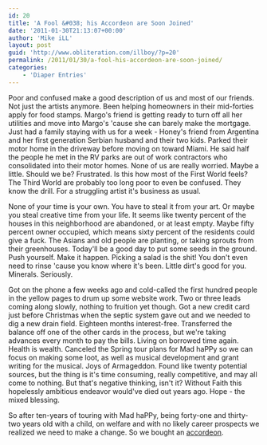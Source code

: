 ```yaml
---
id: 20
title: 'A Fool &#038; his Accordeon are Soon Joined'
date: '2011-01-30T21:13:07+00:00'
author: 'Mike iLL'
layout: post
guid: 'http://www.obliteration.com/illboy/?p=20'
permalink: /2011/01/30/a-fool-his-accordeon-are-soon-joined/
categories:
    - 'Diaper Entries'
---
```


Poor and confused make a good description of us and most of our friends. Not just the artists anymore. Been helping homeowners in their mid-forties apply for food stamps. Margo's friend is getting ready to turn off all her utilities and move into Margo's 'cause she can barely make the mortgage. Just had a family staying with us for a week - Honey's friend from Argentina and her first generation Serbian husband and their two kids. Parked their motor home in the driveway before moving on toward Miami. He said half the people he met in the RV parks are out of work contractors who consolidated into their motor homes. None of us are really worried. Maybe a little. Should we be? Frustrated. Is this how most of the First World feels? The Third World are probably too long poor to even be confused. They know the drill. For a struggling artist it's business as usual.

None of your time is your own. You have to steal it from your art. Or maybe you steal creative time from your life. It seems like twenty percent of the houses in this neighborhood are abandoned, or at least empty. Maybe fifty percent owner occupied, which means sixty percent of the residents could give a fuck. The Asians and old people are planting, or taking sprouts from their greenhouses. Today'll be a good day to put some seeds in the ground. Push yourself. Make it happen. Picking a salad is the shit! You don't even need to rinse 'cause you know where it's been. Little dirt's good for you. Minerals. Seriously.

Got on the phone a few weeks ago and cold-called the first hundred people in the yellow pages to drum up some website work. Two or three leads coming along slowly, nothing to fruition yet though. Got a new credit card just before Christmas when the septic system gave out and we needed to dig a new drain field. Eighteen months interest-free. Transferred the balance off one of the other cards in the process, but we're taking advances every month to pay the bills. Living on borrowed time again. Health is wealth. Canceled the Spring tour plans for Mad haPPy so we can focus on making some loot, as well as musical development and grant writing for the musical. Joys of Armageddon. Found like twenty potential sources, but the thing is it's time consuming, really competitive, and may all come to nothing. But that's negative thinking, isn't it? Without Faith this hopelessly ambitious endeavor would've died out years ago. Hope - the mixed blessing.

So after ten-years of touring with Mad haPPy, being forty-one and thirty-two years old with a child, on welfare and with no likely career prospects we realized we need to make a change. So we bought an <a href="http://www.youtube.com/watch?v=coXTgj4GZL4" target="_blank">accordeon</a>.